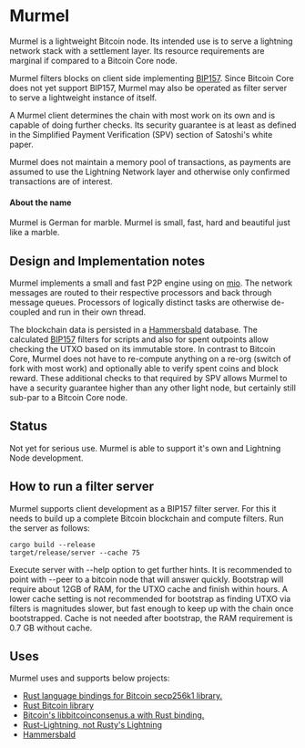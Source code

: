 # Murmel
Murmel is a lightweight Bitcoin node. Its intended use is to serve a lightning network stack with a settlement layer.
Its resource requirements are marginal if compared to a Bitcoin Core node.

Murmel filters blocks on client side implementing [BIP157](https://github.com/bitcoin/bips/blob/master/bip-0157.mediawiki).
Since Bitcoin Core does not yet support BIP157, Murmel may also be operated as filter server to serve a 
lightweight instance of itself.

A Murmel client determines the chain with most work on its own and is capable of doing further checks. Its
security guarantee is at least as defined in the Simplified Payment Verification (SPV) section of Satoshi's white paper.

Murmel does not maintain a memory pool of transactions, as payments are assumed to use the Lightning Network layer and otherwise only confirmed transactions are of interest.

#### About the name
Murmel is German for marble. Murmel is small, fast, hard and beautiful just like a marble. 

## Design and Implementation notes
Murmel implements a small and fast P2P engine using on [mio](https://crates.io/crates/mio). The network messages are routed 
to their respective processors and back through message queues. Processors of logically distinct tasks are otherwise 
de-coupled and run in their own thread. 

The blockchain data is persisted in a [Hammersbald](https://github.com/rust-bitcoin/hammersbald) database. 
The calculated [BIP157](https://github.com/bitcoin/bips/blob/master/bip-0157.mediawiki) filters for scripts and also for
spent outpoints allow checking the UTXO based on its immutable store. In contrast to Bitcoin Core, Murmel does not have
to re-compute anything on a re-org (switch of fork with most work) and optionally able to verify spent coins and 
block reward. These additional checks to that required by SPV allows Murmel to have a security guarantee higher than
any other light node, but certainly still sub-par to a Bitcoin Core node.

## Status
Not yet for serious use. Murmel is able to support it's own and Lightning Node development. 

## How to run a filter server
Murmel supports client development as a BIP157 filter server. For this it needs to build up a complete Bitcoin blockchain
and compute filters. Run the server as follows:

```$xslt
cargo build --release
target/release/server --cache 75 
```
Execute server with --help option to get further hints. It is recommended to point with --peer to a bitcoin node 
that will answer quickly. Bootstrap will require about 12GB of RAM, for the UTXO cache and finish within hours. 
A lower cache setting is not recommended for bootstrap as finding UTXO via filters is magnitudes slower, but 
fast enough to keep up with the chain once bootstrapped. Cache is not needed after bootstrap, the RAM requirement 
is 0.7 GB without cache.


## Uses
Murmel uses and supports below projects:

* [Rust language bindings for Bitcoin secp256k1 library.](https://github.com/rust-bitcoin/rust-secp256k1)
* [Rust Bitcoin library](https://github.com/rust-bitcoin/rust-bitcoin)
* [Bitcoin's libbitcoinconsenus.a with Rust binding.](https://github.com/rust-bitcoin/rust-bitcoinconsensus)
* [Rust-Lightning, not Rusty's Lightning](https://github.com/rust-bitcoin/rust-lightning)
* [Hammersbald](https://github.com/rust-bitcoin/hammersbald)

